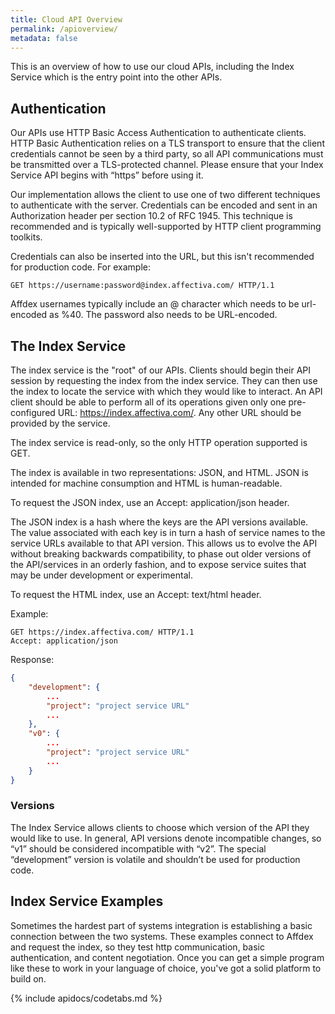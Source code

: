 ```yaml
---
title: Cloud API Overview
permalink: /apioverview/
metadata: false
---
```



This is an overview of how to use our cloud APIs, including the Index Service which is the entry point into the other APIs.

## Authentication

Our APIs use HTTP Basic Access Authentication to authenticate clients.  HTTP Basic Authentication relies on a TLS transport to ensure that the client credentials cannot be seen by a third party, so all API communications must be transmitted over a TLS-protected channel.  Please ensure that your Index Service API begins with “https” before using it.

Our implementation allows the client to use one of two different techniques to authenticate with the server.  Credentials can be encoded and sent in an Authorization header per section 10.2 of RFC 1945.  This technique is recommended and is typically well-supported by HTTP client programming toolkits.

Credentials can also be inserted into the URL, but this isn't recommended for production code.  For example:

```http
GET https://username:password@index.affectiva.com/ HTTP/1.1
```

Affdex usernames typically include an @ character which needs to be url-encoded as %40.  The password also needs to be URL-encoded.


## The Index Service

The index service is the "root" of our APIs. Clients should begin their API session by requesting the index from the index service. They can then use the index to locate the service with which they would like to interact. An API client should be able to perform all of its operations given only one pre-configured URL: https://index.affectiva.com/.  Any other URL should be provided by the service.

The index service is read-only, so the only HTTP operation supported is GET.

The index is available in two representations: JSON, and HTML. JSON is intended for machine consumption and HTML is human-readable.

To request the JSON index, use an Accept: application/json header.

The JSON index is a hash where the keys are the API versions available.   The value associated with each key is in turn a hash of service names to the service URLs available to that API version. This allows us to evolve the API without breaking backwards compatibility, to phase out older versions of the API/services in an orderly fashion, and to expose service suites that may be under development or experimental.

To request the HTML index, use an Accept: text/html header.

Example:

```http
GET https://index.affectiva.com/ HTTP/1.1
Accept: application/json
```

Response:

```json
{
    "development": {
        ...
        "project": "project service URL"
        ...
    },
    "v0": {
        ...
        "project": "project service URL"
        ...
    }
}
```

### Versions

The Index Service allows clients to choose which version of the API they would like to use.  In general, API versions denote incompatible changes, so “v1” should be considered incompatible with “v2”.  The special “development” version is volatile and shouldn’t be used for production code.

## Index Service Examples

Sometimes the hardest part of systems integration is establishing a basic connection between the two systems.  These examples connect to Affdex and request the index, so they test http communication, basic authentication, and content negotiation.  Once you can get a simple program like these to work in your language of choice, you've got a solid platform to build on.

{% include apidocs/codetabs.md %}
